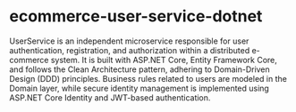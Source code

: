 # ecommerce-user-service-dotnet
UserService is an independent microservice responsible for user authentication, registration, and authorization within a distributed e-commerce system. It is built with ASP.NET Core, Entity Framework Core, and follows the Clean Architecture pattern, adhering to Domain-Driven Design (DDD) principles. Business rules related to users are modeled in the Domain layer, while secure identity management is implemented using ASP.NET Core Identity and JWT-based authentication.
